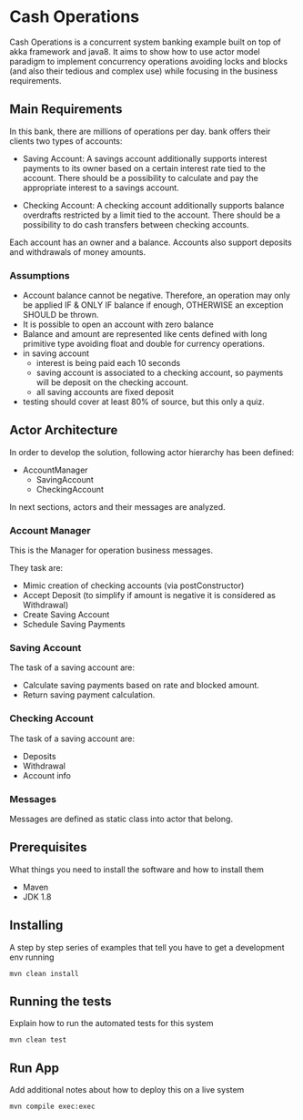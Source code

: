 # Cash Operations
Cash Operations is a concurrent system banking example built on top of akka framework and java8. 
It aims to show how to use actor model paradigm to implement concurrency operations avoiding locks and blocks (and also their tedious and complex use) 
while focusing in the business requirements.

## Main Requirements

In this bank, there are millions of operations per day. bank offers their clients two types of accounts:

  - Saving Account: A savings account additionally supports interest payments to its owner based on a certain interest rate
                    tied to the account. There should be a possibility to calculate and pay the appropriate interest to a
                    savings account.
                    
  - Checking Account: A checking account additionally supports balance overdrafts restricted by a limit tied to the account.
                      There should be a possibility to do cash transfers between checking accounts.
  

Each account has an owner and a balance. Accounts also support deposits and withdrawals of money amounts.

### Assumptions

  - Account balance cannot be negative. Therefore, an operation may only be applied IF & ONLY IF balance if enough,
  OTHERWISE an exception SHOULD be thrown.  
  - It is possible to open an account with zero balance  
  - Balance and amount are represented like cents defined with long primitive type avoiding float and double for currency operations.
  - in saving account
    - interest is being paid each 10 seconds
    - saving account is associated to a checking account, so payments will be deposit on the checking account.
    - all saving accounts are fixed deposit 
  - testing should cover at least 80% of source, but this only a quiz.
   

## Actor Architecture 

In order to develop the solution, following actor hierarchy has been defined:

 - AccountManager
    - SavingAccount
    - CheckingAccount

In next sections, actors and their messages are analyzed.
        
### Account Manager
This is the Manager for operation business messages.

 They task are:
 
  - Mimic creation of checking accounts (via postConstructor)
  - Accept Deposit (to simplify if amount is negative it is considered as Withdrawal)
  - Create Saving Account
  - Schedule Saving Payments

### Saving Account
The task of a saving account are:
 
 - Calculate saving payments based on rate and blocked amount.
 - Return saving payment calculation.

### Checking Account
The task of a saving account are:
 - Deposits
 - Withdrawal
 - Account info

### Messages

Messages are defined as static class into actor that belong.

## Prerequisites

What things you need to install the software and how to install them

* Maven
* JDK 1.8

## Installing

A step by step series of examples that tell you have to get a development env running

```
mvn clean install
```

## Running the tests

Explain how to run the automated tests for this system

```
mvn clean test
```

## Run App

Add additional notes about how to deploy this on a live system

```
mvn compile exec:exec
```




